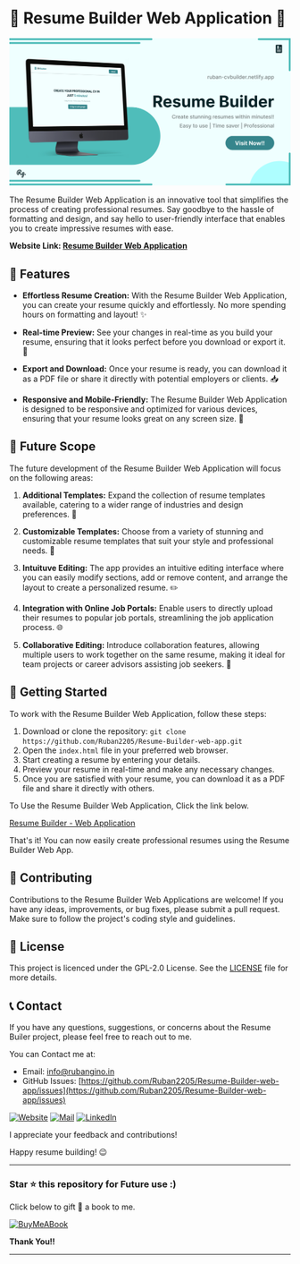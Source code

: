 # 📄 Resume Builder Web Application 🚀

[![Resume-Builder-LinkedIn-Banner](assets/images/Resume-Builder-LinkedIn-Post.jpg)
](https://ruban-cvbuilder.netlify.app/)

The Resume Builder Web Application is an innovative tool that simplifies the process of creating professional resumes. Say goodbye to the hassle of formatting and design, and say hello to user-friendly interface that enables you to create impressive resumes with ease. 

**Website Link: [Resume Builder Web Application](https://ruban-cvbuilder.netlify.app/)**

## 🌟 Features

- **Effortless Resume Creation:** With the Resume Builder Web Application, you can create your resume quickly and effortlessly. No more spending hours on formatting and layout! ✨

- **Real-time Preview:** See your changes in real-time as you build your resume, ensuring that it looks perfect before you download or export it. 👀

- **Export and Download:** Once your resume is ready, you can download it as a PDF file or share it directly with potential employers or clients. 📥

- **Responsive and Mobile-Friendly:** The Resume Builder Web Application is designed to be responsive and optimized for various devices, ensuring that your resume looks great on any screen size. 📱

## 🔮 Future Scope

The future development of the Resume Builder Web Application will focus on the following areas: 

1. **Additional Templates:** Expand the collection of resume templates available, catering to a wider range of industries and design preferences. 📝

2. **Customizable Templates:** Choose from a variety of stunning and customizable resume templates that suit your style and professional needs. 🎨

3. **Intuituve Editing:** The app provides an intuitive editing interface where you can easily modify sections, add or remove content, and arrange the layout to create a personalized resume. ✏️

4. **Integration with Online Job Portals:** Enable users to directly upload their resumes to popular job portals, streamlining the job application process. 🌐

5. **Collaborative Editing:** Introduce collaboration features, allowing multiple users to work together on the same resume, making it ideal for team projects or career advisors assisting job seekers. 🤝

## 🚀 Getting Started 

To work with the Resume Builder Web Application, follow these steps: 

1. Download or clone the repository: `git clone https://github.com/Ruban2205/Resume-Builder-web-app.git`
2. Open the `index.html` file in your preferred web browser. 
3. Start creating a resume by entering your details. 
4. Preview your resume in real-time and make any necessary changes. 
5. Once you are satisfied with your resume, you can download it as a PDF file and share it directly with others. 

To Use the Resume Builder Web Application, Click the link below.

[Resume Builder - Web Application](https://ruban-cvbuilder.netlify.app/)

That's it! You can now easily create professional resumes using the Resume Builder Web App. 

## 🤝 Contributing 

Contributions to the Resume Builder Web Applications are welcome! If you have any ideas, improvements, or bug fixes, please submit a pull request. Make sure to follow the project's coding style and guidelines. 

## 📜 License

This project is licenced under the GPL-2.0 License. See the [LICENSE](/LICENSE) file for more details. 

## 📞 Contact 

If you have any questions, suggestions, or concerns about the Resume Builer project, please feel free to reach out to me. 

You can Contact me at: 

- Email: [info@rubangino.in](https://mailto:info@rubangino.in/)
- GitHub Issues: [https://github.com/Ruban2205/Resume-Builder-web-app/issues](https://github.com/Ruban2205/Resume-Builder-web-app/issues)

[![Website](https://img.shields.io/badge/website-000000?style=for-the-badge&logo=About.me&logoColor=white)](https://rubangino.in/)
[![Mail](https://img.shields.io/badge/Email-D14836?style=for-the-badge&logo=gmail&logoColor=white)](mailto:info@rubangino.in)
[![LinkedIn](https://img.shields.io/badge/LinkedIn-0077B5?style=for-the-badge&logo=linkedin&logoColor=white)](https://www.linkedin.com/in/ruban-gino-singh/)

I appreciate your feedback and contributions!

Happy resume building! 😉

<hr/>

### Star ⭐ this repository for Future use :)

Click below to gift 🎁 a book to me.

[![BuyMeABook](https://img.shields.io/badge/Buy%20Me%20a%20Book-ffdd00?style=for-the-badge&logo=buy-me-a-book&logoColor=black)
](https://bit.ly/3M5jxLd)

**Thank You!!**

<hr/>
